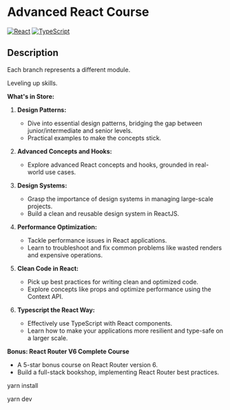 # Advanced React Course

[![React](https://img.shields.io/badge/React-17.0.2-blue)](https://reactjs.org/)
[![TypeScript](https://img.shields.io/badge/TypeScript-4.3.2-blue)](https://www.typescriptlang.org/)

## Description

Each branch represents a different module.

Leveling up skills.

**What's in Store:**

1. **Design Patterns:**

   - Dive into essential design patterns, bridging the gap between junior/intermediate and senior levels.
   - Practical examples to make the concepts stick.

2. **Advanced Concepts and Hooks:**

   - Explore advanced React concepts and hooks, grounded in real-world use cases.

3. **Design Systems:**

   - Grasp the importance of design systems in managing large-scale projects.
   - Build a clean and reusable design system in ReactJS.

4. **Performance Optimization:**

   - Tackle performance issues in React applications.
   - Learn to troubleshoot and fix common problems like wasted renders and expensive operations.

5. **Clean Code in React:**

   - Pick up best practices for writing clean and optimized code.
   - Explore concepts like props and optimize performance using the Context API.

6. **Typescript the React Way:**
   - Effectively use TypeScript with React components.
   - Learn how to make your applications more resilient and type-safe on a larger scale.

**Bonus: React Router V6 Complete Course**

- A 5-star bonus course on React Router version 6.
- Build a full-stack bookshop, implementing React Router best practices.

yarn install

yarn dev
